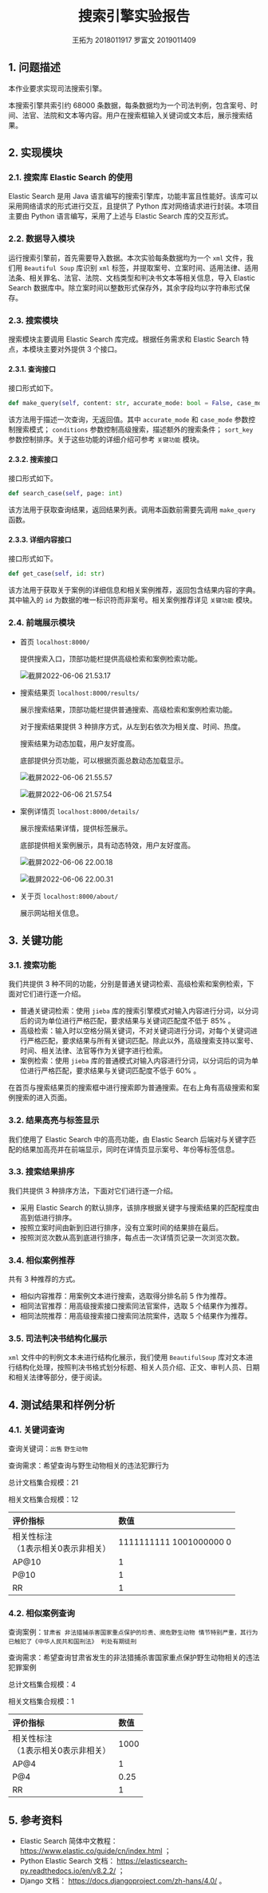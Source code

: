 # <center>搜索引擎实验报告</center>
<center>王拓为 2018011917  罗富文 2019011409</center>

## 1. 问题描述
本作业要求实现司法搜索引擎。

本搜索引擎共索引约 68000 条数据，每条数据均为一个司法判例，包含案号、时间、法官、法院和文本等内容。用户在搜索框输入关键词或文本后，展示搜索结果。



## 2. 实现模块
### 2.1. 搜索库 Elastic Search 的使用
Elastic Search 是用 Java 语言编写的搜索引擎库，功能丰富且性能好。该库可以采用网络请求的形式进行交互，且提供了 Python 库对网络请求进行封装。本项目主要由 Python 语言编写，采用了上述与 Elastic Search 库的交互形式。

### 2.2. 数据导入模块
运行搜索引擎前，首先需要导入数据。本次实验每条数据均为一个 `xml` 文件，我们用 `Beautiful Soup` 库识别 `xml` 标签，并提取案号、立案时间、适用法律、适用法条、相关罪名、法官、法院、文档类型和判决书文本等相关信息，导入 Elastic Search 数据库中。除立案时间以整数形式保存外，其余字段均以字符串形式保存。

### 2.3. 搜索模块
搜索模块主要调用 Elastic Search 库完成。根据任务需求和 Elastic Search 特点，本模块主要对外提供 3 个接口。

#### 2.3.1. 查询接口
接口形式如下。

```python
def make_query(self, content: str, accurate_mode: bool = False, case_mode: bool = False, conditions: dict = dict(), sort_key: str = '')
```

该方法用于描述一次查询，无返回值。其中 `accurate_mode` 和 `case_mode` 参数控制搜索模式； `conditions` 参数控制高级搜索，描述额外的搜索条件； `sort_key` 参数控制排序。关于这些功能的详细介绍可参考 `关键功能` 模块。

#### 2.3.2. 搜索接口
接口形式如下。

```python
def search_case(self, page: int)
```

该方法用于获取查询结果，返回结果列表。调用本函数前需要先调用 `make_query` 函数。

#### 2.3.3. 详细内容接口
接口形式如下。

```python
def get_case(self, id: str)
```

该方法用于获取关于案例的详细信息和相关案例推荐，返回包含结果内容的字典。其中输入的 `id` 为数据的唯一标识符而非案号。相关案例推荐详见 `关键功能` 模块。

### 2.4. 前端展示模块

* 首页 `localhost:8000/`

  提供搜索入口，顶部功能栏提供高级检索和案例检索功能。

  ![截屏2022-06-06 21.53.17](https://img.wzf2000.top/image/2022/06/06/2022-06-06-21.53.17.png)

* 搜索结果页 `localhost:8000/results/`

  展示搜索结果，顶部功能栏提供普通搜索、高级检索和案例检索功能。

  对于搜索结果提供 3 种排序方式，从左到右依次为相关度、时间、热度。

  搜索结果为动态加载，用户友好度高。

  底部提供分页功能，可以根据页面总数动态加载显示。

  ![截屏2022-06-06 21.55.57](https://img.wzf2000.top/image/2022/06/06/2022-06-06-21.55.57.png)

  ![截屏2022-06-06 21.57.54](https://img.wzf2000.top/image/2022/06/06/2022-06-06-21.57.54.png)

* 案例详情页 `localhost:8000/details/`

  展示搜索结果详情，提供标签展示。

  底部提供相关案例展示，具有动态特效，用户友好度高。

  ![截屏2022-06-06 22.00.18](https://img.wzf2000.top/image/2022/06/06/2022-06-06-22.00.18.png)

  ![截屏2022-06-06 22.00.31](https://img.wzf2000.top/image/2022/06/06/2022-06-06-22.00.31.png)

* 关于页 `localhost:8000/about/`

  展示网站相关信息。

  



## 3. 关键功能
### 3.1. 搜索功能
我们共提供 3 种不同的功能，分别是普通关键词检索、高级检索和案例检索，下面对它们进行逐一介绍。

 - 普通关键词检索：使用 `jieba` 库的搜索引擎模式对输入内容进行分词，以分词后的词为单位进行严格匹配，要求结果与关键词匹配度不低于 85% 。
 - 高级检索：输入时以空格分隔关键词，不对关键词进行分词，对每个关键词进行严格匹配，要求结果与所有关键词匹配。除此以外，高级搜索支持以案号、时间、相关法律、法官等作为关键字进行检索。
 - 案例检索：使用 `jieba` 库的普通模式对输入内容进行分词，以分词后的词为单位进行严格匹配，要求结果与关键词匹配度不低于 60% 。

在首页与搜索结果页的搜索框中进行搜索即为普通搜索。在右上角有高级搜索和案例搜索的进入页面。

### 3.2. 结果高亮与标签显示
我们使用了 Elastic Search 中的高亮功能，由 Elastic Search 后端对与关键字匹配的结果加高亮并在前端显示，同时在详情页显示案号、年份等标签信息。

### 3.3. 搜索结果排序
我们共提供 3 种排序方法，下面对它们进行逐一介绍。

 - 采用 Elastic Search 的默认排序，该排序根据关键字与搜索结果的匹配程度由高到低进行排序。
 - 按照立案时间由新到旧进行排序，没有立案时间的结果排在最后。
 - 按照浏览次数从高到底进行排序，每点击一次详情页记录一次浏览次数。

### 3.4. 相似案例推荐
共有 3 种推荐的方式。

 - 相似内容推荐：用案例文本进行搜索，选取得分排名前 5 作为推荐。
 - 相同法官推荐：用高级搜索接口搜索同法官案件，选取 5 个结果作为推荐。
 - 相同法院推荐：用高级搜索接口搜索同法院案件，选取 5 个结果作为推荐。

### 3.5. 司法判决书结构化展示
`xml` 文件中的判例文本未进行结构化展示，我们使用 `BeautifulSoup` 库对文本进行结构化处理，按照判决书格式划分标题、相关人员介绍、正文、审判人员、日期和相关法律等部分，便于阅读。



## 4. 测试结果和样例分析
### 4.1. 关键词查询
查询关键词：`出售` `野生动物`

查询需求：希望查询与野生动物相关的违法犯罪行为

总计文档集合规模：21

相关文档集合规模：12

|评价指标|数值|
|:---|:---|
|相关性标注<br>（1表示相关0表示非相关）|1111111111 1001000000 0|
|AP@10|1|
|P@10|1|
|RR|1|

### 4.2. 相似案例查询
查询案例：`甘肃省 非法猎捕杀害国家重点保护的珍贵、濒危野生动物 情节特别严重，其行为已触犯了《中华人民共和国刑法》 判处有期徒刑`

查询需求：希望查询甘肃省发生的非法猎捕杀害国家重点保护野生动物相关的违法犯罪案例

总计文档集合规模：4

相关文档集合规模：1

|评价指标|数值|
|:---|:---|
|相关性标注<br>（1表示相关0表示非相关）|1000|
|AP@4|1|
|P@4|0.25|
|RR|1|



## 5. 参考资料

 - Elastic Search 简体中文教程： https://www.elastic.co/guide/cn/index.html ；
 - Python Elastic Search 文档： https://elasticsearch-py.readthedocs.io/en/v8.2.2/ ；
 - Django 文档： https://docs.djangoproject.com/zh-hans/4.0/ 。
